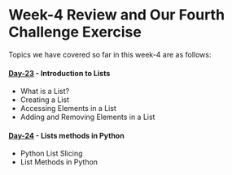 # Week-4 Review and Our Fourth Challenge Exercise

Topics we have covered so far in this week-4 are as follows:

#### [Day-23](https://github.com/hamzaiftkhar/100-Days-of-Code-with-Python/tree/main/Day-23) - Introduction to Lists

- What is a List?
- Creating a List
- Accessing Elements in a List
- Adding and Removing Elements in a List

#### [Day-24](https://github.com/hamzaiftkhar/100-Days-of-Code-with-Python/tree/main/Day-24) - Lists methods in Python

- Python List Slicing
- List Methods in Python

